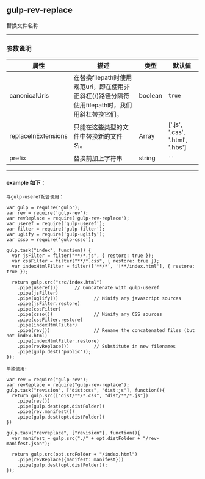 ## gulp-rev-replace
替换文件名称
***
### 参数说明
| 属性                         | 描述     | 类型 | 默认值 |
|--------------------------------|-----------------|------|---------|
| canonicalUris | 在替换filepath时使用规范uri，即在使用非正斜杠(/)路径分隔符使用filepath时，我们用斜杠替换它们。 | boolean | `true` |
| replaceInExtensions | 只能在这些类型的文件中替换新的文件名。 | Array | ['.js', '.css', '.html', '.hbs'] |
| prefix | 替换前加上字符串 | string | `''` |
***
#### example 如下：
```
与gulp-useref配合使用：

var gulp = require('gulp');
var rev = require('gulp-rev');
var revReplace = require('gulp-rev-replace');
var useref = require('gulp-useref');
var filter = require('gulp-filter');
var uglify = require('gulp-uglify');
var csso = require('gulp-csso');
 
gulp.task("index", function() {
  var jsFilter = filter("**/*.js", { restore: true });
  var cssFilter = filter("**/*.css", { restore: true });
  var indexHtmlFilter = filter(['**/*', '!**/index.html'], { restore: true });
 
  return gulp.src("src/index.html")
    .pipe(useref())      // Concatenate with gulp-useref
    .pipe(jsFilter)
    .pipe(uglify())             // Minify any javascript sources
    .pipe(jsFilter.restore)
    .pipe(cssFilter)
    .pipe(csso())               // Minify any CSS sources
    .pipe(cssFilter.restore)
    .pipe(indexHtmlFilter)
    .pipe(rev())                // Rename the concatenated files (but not index.html)
    .pipe(indexHtmlFilter.restore)
    .pipe(revReplace())         // Substitute in new filenames
    .pipe(gulp.dest('public'));
});
```
```
单独使用:

var rev = require("gulp-rev");
var revReplace = require("gulp-rev-replace");
gulp.task("revision", ["dist:css", "dist:js"], function(){
  return gulp.src(["dist/**/*.css", "dist/**/*.js"])
    .pipe(rev())
    .pipe(gulp.dest(opt.distFolder))
    .pipe(rev.manifest())
    .pipe(gulp.dest(opt.distFolder))
})
 
gulp.task("revreplace", ["revision"], function(){
  var manifest = gulp.src("./" + opt.distFolder + "/rev-manifest.json");
 
  return gulp.src(opt.srcFolder + "/index.html")
    .pipe(revReplace({manifest: manifest}))
    .pipe(gulp.dest(opt.distFolder));
});
```